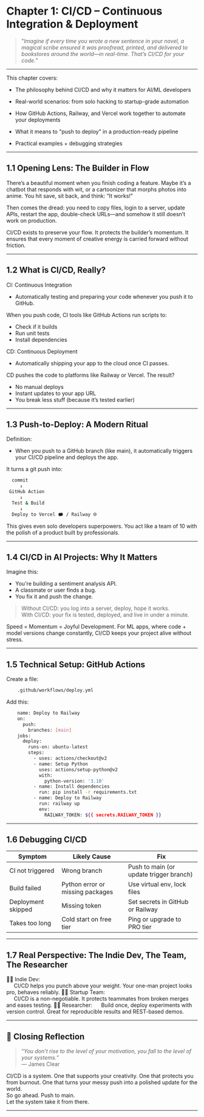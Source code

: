 # Chapter 1: CI/CD – Continuous Integration & Deployment

> "*Imagine if every time you wrote a new sentence in your novel, a magical scribe ensured it was proofread, printed, and delivered to bookstores around the world—in real-time. That’s CI/CD for your code.*"

---

This chapter covers:  

- The philosophy behind CI/CD and why it matters for AI/ML developers

- Real-world scenarios: from solo hacking to startup-grade automation

- How GitHub Actions, Railway, and Vercel work together to automate your deployments

- What it means to "push to deploy" in a production-ready pipeline

- Practical examples + debugging strategies

---

## 1.1 Opening Lens: The Builder in Flow

There’s a beautiful moment when you finish coding a feature. Maybe it’s a chatbot that responds with wit, or a cartoonizer that morphs photos into anime. You hit save, sit back, and think: “It works!”  

Then comes the dread: you need to copy files, login to a server, update APIs, restart the app, double-check URLs—and somehow it still doesn’t work on production.  

CI/CD exists to preserve your flow. It protects the builder’s momentum. It ensures that every moment of creative energy is carried forward without friction.

---

## 1.2 What is CI/CD, Really?

CI: Continuous Integration

- Automatically testing and preparing your code whenever you push it to GitHub.

When you push code, CI tools like GitHub Actions run scripts to:

- Check if it builds  
- Run unit tests  
- Install dependencies  

CD: Continuous Deployment

- Automatically shipping your app to the cloud once CI passes.

CD pushes the code to platforms like Railway or Vercel. The result?

- No manual deploys  
- Instant updates to your app URL  
- You break less stuff (because it’s tested earlier)

---

## 1.3 Push-to-Deploy: A Modern Ritual

Definition:

- When you push to a GitHub branch (like main), it automatically triggers your CI/CD pipeline and deploys the app.

It turns a git push into:
```bash
  commit
     ↓
 GitHub Action
     ↓
  Test & Build
     ↓
  Deploy to Vercel 🗰 / Railway 🌐
```

This gives even solo developers superpowers. You act like a team of 10 with the polish of a product built by professionals.

---

## 1.4 CI/CD in AI Projects: Why It Matters

Imagine this:  
- You're building a sentiment analysis API.  
- A classmate or user finds a bug.  
- You fix it and push the change.

> Without CI/CD: you log into a server, deploy, hope it works.  
> With CI/CD: your fix is tested, deployed, and live in under a minute.

Speed = Momentum = Joyful Development.
For ML apps, where code + model versions change constantly, CI/CD keeps your project alive without stress.

---

## 1.5 Technical Setup: GitHub Actions

Create a file:
```bash
    .github/workflows/deploy.yml
```

Add this:
```bash
    name: Deploy to Railway
    on:
      push:
        branches: [main]
    jobs:
      deploy:
        runs-on: ubuntu-latest
        steps:
          - uses: actions/checkout@v2
          - name: Setup Python
            uses: actions/setup-python@v2
            with:
              python-version: '3.10'
          - name: Install dependencies
            run: pip install -r requirements.txt
          - name: Deploy to Railway
            run: railway up
            env:
              RAILWAY_TOKEN: ${{ secrets.RAILWAY_TOKEN }}
```

---

## 1.6 Debugging CI/CD
|Symptom	        |Likely Cause	                    |Fix                                        |
|-------------------|-----------------------------------|-------------------------------------------|
|CI not triggered	|Wrong branch	                    |Push to main (or update trigger branch)    |
|Build failed	    |Python error or missing packages	|Use virtual env, lock files                |
|Deployment skipped	|Missing token	                    |Set secrets in GitHub or Railway           |
|Takes too long	    |Cold start on free tier	        |Ping or upgrade to PRO tier                |

---

## 1.7 Real Perspective: The Indie Dev, The Team, The Researcher

👨‍💻 Indie Dev:  
&nbsp;&nbsp; &nbsp;&nbsp;CI/CD helps you punch above your weight. Your one-man project looks pro, behaves reliably.
👩‍💼 Startup Team:  
&nbsp;&nbsp; &nbsp;&nbsp;CI/CD is a non-negotiable. It protects teammates from broken merges and eases testing.
🧑‍🎓 Researcher:
&nbsp;&nbsp; &nbsp;&nbsp;Build once, deploy experiments with version control. Great for reproducible results and REST-based demos.

---

## 🌟 Closing Reflection
> “*You don’t rise to the level of your motivation, you fall to the level of your systems.*”  
    — James Clear

CI/CD is a system. One that supports your creativity. One that protects you from burnout. One that turns your messy push into a polished update for the world.  
So go ahead. Push to main.  
Let the system take it from there.

---

